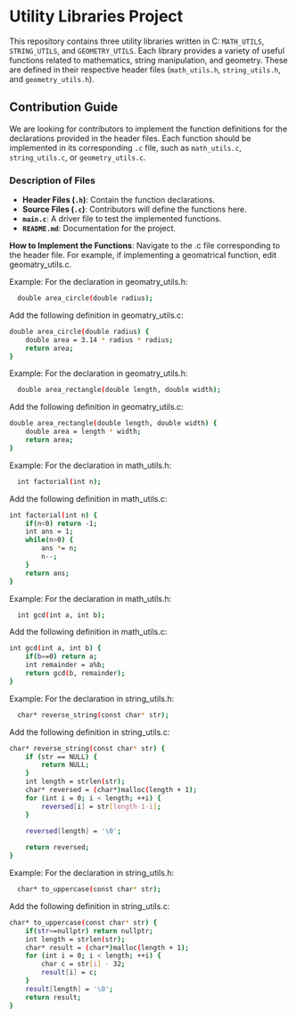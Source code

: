 # Utility Libraries Project

This repository contains three utility libraries written in C: `MATH_UTILS`, `STRING_UTILS`, and `GEOMETRY_UTILS`. Each library provides a variety of useful functions related to mathematics, string manipulation, and geometry. These are defined in their respective header files (`math_utils.h`, `string_utils.h`, and `geometry_utils.h`).

## Contribution Guide

We are looking for contributors to implement the function definitions for the declarations provided in the header files. Each function should be implemented in its corresponding `.c` file, such as `math_utils.c`, `string_utils.c`, or `geometry_utils.c`.

### Description of Files

- **Header Files (`.h`)**: Contain the function declarations.
- **Source Files (`.c`)**: Contributors will define the functions here.
- **`main.c`**: A driver file to test the implemented functions.
- **`README.md`**: Documentation for the project.

**How to Implement the Functions**:
Navigate to the .c file corresponding to the header file. For example, if implementing a geomatrical function, edit geomatry_utils.c.

Example: For the declaration in geomatry_utils.h:


 ```bash
   double area_circle(double radius);

   ```

Add the following definition in geomatry_utils.c:
```bash
double area_circle(double radius) {
    double area = 3.14 * radius * radius;
    return area;
}
```
Example: For the declaration in geomatry_utils.h:


 ```bash
   double area_rectangle(double length, double width);

   ```

Add the following definition in geomatry_utils.c:
```bash
double area_rectangle(double length, double width) {
    double area = length * width;
    return area;
}
```
Example: For the declaration in math_utils.h:


 ```bash
   int factorial(int n);

   ```
Add the following definition in math_utils.c:

```bash
int factorial(int n) {
    if(n<0) return -1;
    int ans = 1;
    while(n>0) {
        ans *= n;
        n--;
    } 
    return ans;
}
```
Example: For the declaration in math_utils.h:


 ```bash
   int gcd(int a, int b);

   ```

Add the following definition in math_utils.c:
```bash
int gcd(int a, int b) {
    if(b==0) return a;
    int remainder = a%b;
    return gcd(b, remainder);
}
```
Example: For the declaration in string_utils.h:


 ```bash
   char* reverse_string(const char* str);

   ```

Add the following definition in string_utils.c:
```bash
char* reverse_string(const char* str) {
    if (str == NULL) {
        return NULL; 
    }
    int length = strlen(str);
    char* reversed = (char*)malloc(length + 1);
    for (int i = 0; i < length; ++i) {
        reversed[i] = str[length-1-i];
    }
    
    reversed[length] = '\0';

    return reversed;
}
```
Example: For the declaration in string_utils.h:


 ```bash
   char* to_uppercase(const char* str);

   ```

Add the following definition in string_utils.c:
```bash
char* to_uppercase(const char* str) {
    if(str==nullptr) return nullptr;
    int length = strlen(str);
    char* result = (char*)malloc(length + 1);
    for (int i = 0; i < length; ++i) {
        char c = str[i] - 32;
        result[i] = c;
    }
    result[length] = '\0';
    return result;
}
```